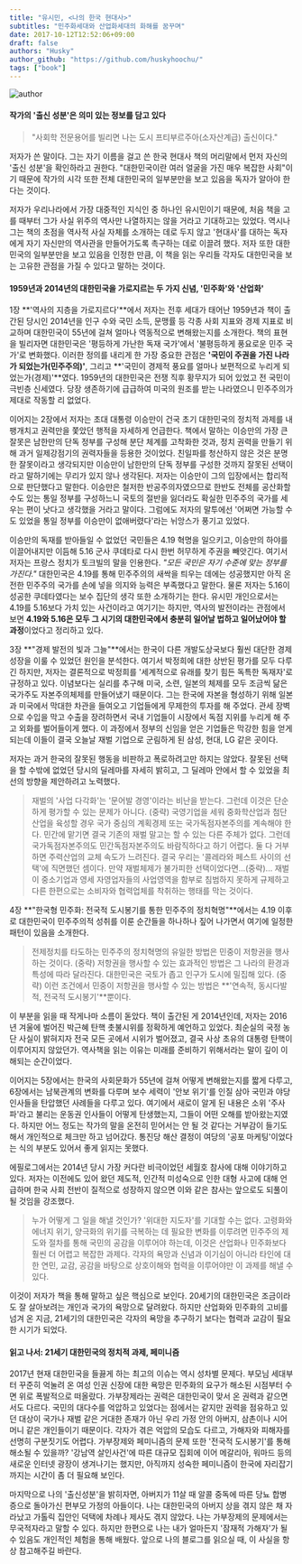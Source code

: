 ```yaml
---
title: "유시민, <나의 한국 현대사>"
subtitles: "민주화세대와 산업화세대의 화해를 꿈꾸며"
date: 2017-10-12T12:52:06+09:00
draft: false
authors: "Husky"
author_github: "https://github.com/huskyhoochu/"
tags: ["book"]
---
```


![author](/my-korean-modern-history/author.jpg)

#### 작가의 '출신 성분'은 의미 있는 정보를 담고 있다

> "사회학 전문용어를 빌리면 나는 도시 프티부르주아(소자산계급) 출신이다."

저자가 쓴 말이다. 그는 자기 이름을 걸고 쓴 한국 현대사 책의 머리말에서 먼저 자신의 '출신 성분'을 확인하라고 권한다. "대한민국이란 여러 얼굴을 가진 매우 복잡한 사회"이기 때문에 작가의 시각 또한 전체 대한민국의 일부분만을 보고 있음을 독자가 알아야 한다는 것이다.

저자가 우리나라에서 가장 대중적인 지식인 중 하나인 유시민이기 때문에, 처음 책을 고를 때부터 그가 사실 위주의 역사만 나열하지는 않을 거라고 기대하고는 있었다. 역시나 그는 책의 초점을 역사적 사실 자체를 소개하는 데로 두지 않고 '현대사'를 대하는 독자에게 자기 자신만의 역사관을 만들어가도록 촉구하는 데로 이끌려 했다. 저자 또한 대한민국의 일부분만을 보고 있음을 인정한 만큼, 이 책을 읽는 우리들 각자도 대한민국을 보는 고유한 관점을 가질 수 있다고 말하는 것이다.

#### 1959년과 2014년의 대한민국을 가로지르는 두 가지 신념, '민주화'와 '산업화'

1장 **'역사의 지층을 가로지르다'**에서 저자는 전후 세대가 태어난 1959년과 책이 출간된 당시인 2014년을 인구 수와 국민 소득, 문맹률 등 각종 사회 지표와 경제 지표로 비교하며 대한민국이 55년에 걸쳐 얼마나 역동적으로 변해왔는지를 소개한다. 책의 표현을 빌리자면 대한민국은 '평등하게 가난한 독재 국가'에서 '불평등하게 풍요로운 민주 국가'로 변화했다. 이러한 정의를 내리게 한 가장 중요한 관점은 **'국민이 주권을 가진 나라가 되었는가(민주주의)'**, 그리고 **'국민이 경제적 풍요를 얼마나 보편적으로 누리게 되었는가(경제)'**였다. 1959년의 대한민국은 전쟁 직후 황무지가 되어 있었고 전 국민이 극빈층 신세였다. 당장 생존하기에 급급하여 미국의 원조를 받는 나라였으니 민주주의가 제대로 작동할 리 없었다.

이어지는 2장에서 저자는 초대 대통령 이승만이 건국 초기 대한민국의 정치적 과제를 내팽개치고 권력만을 쫓았던 행적을 자세하게 언급한다. 책에서 말하는 이승만의 가장 큰 잘못은 남한만의 단독 정부를 구성해 분단 체계를 고착화한 것과, 정치 권력을 만들기 위해 과거 일제강점기의 권력자들을 등용한 것이었다. 친일파를 청산하지 않은 것은 분명한 잘못이라고 생각되지만 이승만이 남한만의 단독 정부를 구성한 것까지 잘못된 선택이라고 말하기에는 무리가 있지 않나 생각된다. 저자는 이승만이 그의 입장에서는 합리적으로 판단했다고 말한다. 이승만은 철저한 반공주의자였으므로 한반도 전체를 공산화할 수도 있는 통일 정부를 구성하느니 국토의 절반을 잃더라도 확실한 민주주의 국가를 세우는 편이 낫다고 생각했을 거라고 말이다. 그럼에도 저자의 말투에선 '어쩌면 가능할 수도 있었을 통일 정부를 이승만이 없애버렸다'라는 뉘앙스가 풍기고 있었다.

이승만의 독재를 받아들일 수 없었던 국민들은 4.19 혁명을 일으키고, 이승만의 하야를 이끌어내지만 이듬해 5.16 군사 쿠데타로 다시 한번 허무하게 주권을 빼앗긴다. 여기서 저자는 프랑스 정치가 토크빌의 말을 인용한다. *"모든 국민은 자기 수준에 맞는 정부를 가진다."* 대한민국은 4.19를 통해 민주주의의 새싹을 틔우는 데에는 성공했지만 아직 온전한 민주주의 국가를 손에 넣을 의지와 능력은 부족했다고 말한다. 물론 저자는 5.16이 성공한 쿠데타였다는 보수 집단의 생각 또한 소개하기는 한다. 유시민 개인으로서는 4.19를 5.16보다 가치 있는 사건이라고 여기기는 하지만, 역사의 발전이라는 관점에서 보면 **4.19와 5.16은 모두 그 시기의 대한민국에서 충분히 일어날 법하고 일어났어야 할 과정**이었다고 정리하고 있다.

3장 **"경제 발전의 빛과 그늘"**에서는 한국이 다른 개발도상국보다 훨씬 대단한 경제성장을 이룰 수 있었던 원인을 분석한다. 여기서 박정희에 대한 상반된 평가를 모두 다루긴 하지만, 저자는 결론적으로 박정희를 '세계적으로 유래를 찾기 힘든 독특한 독재자'로 규정하고 있다. 이념보다는 실리를 추구해 미국, 소련, 일본의 체제를 모두 조금씩 닮은 국가주도 자본주의체제를 만들어냈기 때문이다. 그는 한국에 자본을 형성하기 위해 일본과 미국에서 막대한 차관을 들여오고 기업들에게 무제한의 투자를 해 주었다. 관세 장벽으로 수입을 막고 수출을 장려하면서 국내 기업들이 시장에서 독점 지위를 누리게 해 주고 외화를 벌어들이게 했다. 이 과정에서 정부의 신임을 얻은 기업들은 막강한 힘을 얻게 되는데 이들이 결국 오늘날 재벌 기업으로 군림하게 된 삼성, 현대, LG 같은 곳이다.

저자는 과거 한국의 잘못된 행동을 비판하고 폭로하려고만 하지는 않았다. 잘못된 선택을 할 수밖에 없었던 당시의 딜레마를 자세히 밝히고, 그 딜레마 안에서 할 수 있었을 최선의 방향을 제안하려고 노력했다.

> 재벌의 '사업 다각화'는 '문어발 경영'이라는 비난을 받는다. 그런데 이것은 단순하게 평가할 수 있는 문제가 아니다. (중략) 국영기업을 세워 중화학산업과 첨단산업을 육성할 경우 국가 중심의 계획경제 또는 국가독점자본주의를 계속해야 한다. 민간에 맡기면 결국 기존의 재벌 말고는 할 수 있는 다른 주체가 없다. 그런데 국가독점자본주의도 민간독점자본주의도 바람직하다고 하기 어렵다. 둘 다 거부하면 주력산업의 교체 속도가 느려진다. 결국 우리는 '콜레라와 페스트 사이의 선택'에 직면했던 셈이다. 만약 재벌체제가 불가피한 선택이었다면...(중략)... 재벌이 중소기업과 영세 자영업자들의 사업영역을 함부로 침범하지 못하게 규제하고 다른 한편으로는 소비자와 협력업체를 착취하는 행태를 막는 것이다.

4장 **"한국형 민주화: 전국적 도시봉기를 통한 민주주의 정치혁명"**에서는 4.19 이후로 대한민국이 민주주의적 성취를 이룬 순간들을 하나하나 짚어 나가면서 여기에 일정한 패턴이 있음을 소개한다.

> 전제정치를 타도하는 민주주의 정치혁명의 유일한 방법은 민중이 저항권을 행사하는 것이다. (중략) 저항권을 행사할 수 있는 효과적인 방법은 그 나라의 환경과 특성에 따라 달라진다. 대한민국은 국토가 좁고 인구가 도시에 밀집해 있다. (중략) 이런 조건에서 민중이 저항권을 행사할 수 있는 방법은 **'연속적, 동시다발적, 전국적 도시봉기'**뿐이다.

이 부분을 읽을 때 작게나마 소름이 돋았다. 책이 출간된 게 2014년인데, 저자는 2016년 겨울에 벌어진 박근혜 탄핵 촛불시위를 정확하게 예언하고 있었다. 최순실의 국정 농단 사실이 밝혀지자 전국 모든 곳에서 시위가 벌어졌고, 결국 사상 초유의 대통령 탄핵이 이루어지지 않았던가. 역사책을 읽는 이유는 미래를 준비하기 위해서라는 말이 깊이 이해되는 순간이었다.

이어지는 5장에서는 한국의 사회문화가 55년에 걸쳐 어떻게 변해왔는지를 짧게 다루고, 6장에서는 남북관계의 변화를 다루며 보수 세력이 '안보 위기'를 인질 삼아 국민과 야당 인사들을 탄압했던 사례들을 다루고 있다. 여기에서 새로이 알게 된 내용은 소위 '주사파'라고 불리는 운동권 인사들이 어떻게 탄생했는지, 그들이 어떤 오해를 받아왔는지였다. 하지만 어느 정도는 작가의 말을 온전히 믿어서는 안 될 것 같다는 거부감이 들기도 해서 개인적으로 체크만 하고 넘어갔다. 통진당 해산 결정이 여당의 '공포 마케팅'이었다는 식의 부분도 있어서 좋게 읽지는 못했다.

에필로그에서는 2014년 당시 가장 커다란 비극이었던 세월호 참사에 대해 이야기하고 있다. 저자는 이전에도 있어 왔던 제도적, 인간적 미성숙으로 인한 대형 사고에 대해 언급하며 한국 사회 전반이 질적으로 성장하지 않으면 이와 같은 참사는 앞으로도 되풀이될 것임을 강조했다.

> 누가 어떻게 그 일을 해낼 것인가? '위대한 지도자'를 기대할 수는 없다. 고령화와 에너지 위기, 양극화의 위기를 극복하는 데 필요한 변화를 이루려면 민주주의 제도와 절차를 통해 국민의 공감을 이루어야 하는데, 이것은 산업화나 민주화보다 훨씬 더 어렵고 복잡한 과제다. 각자의 욕망과 신념과 이기심이 아니라 타인에 대한 연민, 교감, 공감을 바탕으로 상호이해와 협력을 이루어야만 이 과제를 해낼 수 있다.

이것이 저자가 책을 통해 말하고 싶은 핵심으로 보인다. 20세기의 대한민국은 조금이라도 잘 살아보려는 개인과 국가의 욕망으로 달려왔다. 하지만 산업화와 민주화의 고비를 넘겨 온 지금, 21세기의 대한민국은 각자의 욕망을 추구하기 보다는 협력과 교감이 필요한 시기가 되었다.

#### 읽고 나서: 21세기 대한민국의 정치적 과제, 페미니즘

2017년 현재 대한민국을 들끓게 하는 최고의 이슈는 역시 성차별 문제다. 부모님 세대부터 꾸준히 억눌려 온 여성 인권 신장에 대한 욕망은 민주화의 요구가 해소된 시점부터 수면 위로 폭발적으로 떠올랐다. 가부장제라는 권력은 대한민국이 맞서 온 권력과 같으면서도 다르다. 국민의 대다수를 억압하고 있었다는 점에서는 같지만 권력을 점유하고 있던 대상이 국가나 재벌 같은 거대한 존재가 아닌 우리 가정 안의 아버지, 삼촌이나 시어머니 같은 개인들이기 때문이다. 각자가 겪은 억압의 모습도 다르고, 가해자와 피해자를 선명히 구분짓기도 어렵다. 가부장제와 페미니즘의 문제 또한 '전국적 도시봉기'를 통해 해소될 수 있을까? '강남역 살인사건'에 따른 대규모 집회에 이어 메갈리아, 워마드 등의 새로운 인터넷 광장이 생겨나기는 했지만, 아직까지 성숙한 페미니즘이 한국에 자리잡기까지는 시간이 좀 더 필요해 보인다.

마지막으로 나의 '출신성분'을 밝히자면, 아버지가 11살 때 알콜 중독에 따른 당뇨 합병증으로 돌아가신 편부모 가정의 아들이다. 나는 대한민국의 아버지 상을 겪지 않은 채 자라났고 가톨릭 집안인 덕택에 차례나 제사도 겪지 않았다. 나는 가부장제의 문제에서는 무국적자라고 말할 수 있다. 하지만 한편으로 나는 내가 얼마든지 '잠재적 가해자'가 될 수 있음도 개인적인 체험을 통해 배웠다. 앞으로 나의 블로그를 읽으실 때, 이 사실을 항상 참고해주길 바란다.
